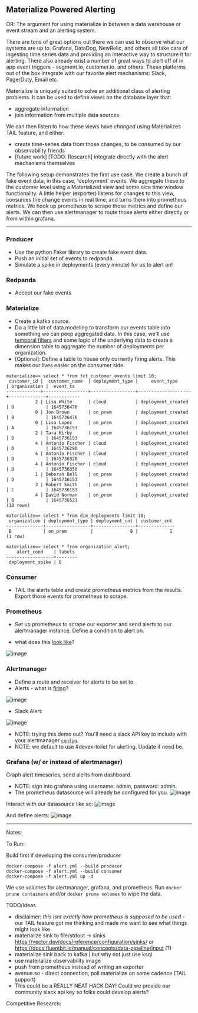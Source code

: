 ## Materialize Powered Alerting

OR: The argument for using materialize in between a data warehouse or event stream and an alerting system. 


There are tons of great options out there we can use to observe what our systems are up to. 
Grafana, DataDog, NewRelic, and others all take care of ingesting time series data and providing an interactive way to structure it for alerting.
There also already exist a number of great ways to alert off of in app event triggers - segment.io, customer.io. and others. 
These platforms out of the box integrate with our favorite alert mechanisms: Slack, PagerDuty, Email etc. 

Materialize is uniquely suited to solve an additional class of alerting problems. 
It can be used to define views on the database layer that:
- aggregate information
- join information from multiple data sources

We can then listen to how these views have _changed_ using Materializes TAIL feature, and either: 
- create time-series data from those changes, to be consumed by our observability friends
- [future work] [TODO: Research] integrate directly with the alert mechanisms themselves

The following setup demonstrates the first use case. We create a bunch of fake event data, in this case, 'deployment' events. 
We aggregate these to the customer level using a Materialized view and some nice time window functionality. 
A little helper (exporter) listens for changes to this view, consumes the change events in real time, and turns them into prometheus metrics. 
We hook up prometheus to scrape those metrics and define our alerts. We can then use alertmanager to route those alerts
either directly or from within grafana.

---
### Producer
- Use the python Faker library to create fake event data. 
- Push an initial set of events to redpanda. 
- Simulate a spike in deployments (every minute) for us to alert on!
### Redpanda
- Accept our fake events
### Materialize
- Create a kafka source. 
- Do a little bit of data modeling to transform our events table into something we can peep aggregated data. 
In this case, we'll use [temporal filters](https://materialize.com/docs/guides/temporal-filters/#sliding-windows) 
and some logic of the underlying data to create a dimension table to aggregate the number of deployments per organization. 
- [Optional]: Define a table to house only currently firing alerts. This makes our lives easier on the consumer side.

```
materialize=> select * from fct_customer_events limit 10;
 customer_id |  customer_name  | deployment_type |     event_type     | organization |  event_ts
-------------+-----------------+-----------------+--------------------+--------------+------------
           2 | Lisa White      | cloud           | deployment_created | D            | 1645736476
           0 | Jon Brown       | on_prem         | deployment_created | B            | 1645736476
           0 | Lisa Lopez      | on_prem         | deployment_created | A            | 1645736153
           2 | Tara Kirby      | on_prem         | deployment_created | D            | 1645736153
           4 | Antonio Fischer | cloud           | deployment_created | D            | 1645736290
           4 | Antonio Fischer | cloud           | deployment_created | D            | 1645736320
           4 | Antonio Fischer | cloud           | deployment_created | D            | 1645736350
           1 | Deborah Bell    | on_prem         | deployment_created | D            | 1645736153
           3 | Robert Smith    | on_prem         | deployment_created | C            | 1645736153
           4 | David Norman    | on_prem         | deployment_created | B            | 1645736521
(10 rows)

materialize=> select * from dim_deployments limit 10;
 organization | deployment_type | deployment_cnt | customer_cnt
--------------+-----------------+----------------+--------------
 B            | on_prem         |              8 |            1
(1 row)

materialize=> select * from organization_alert;
    alert_cond    | labels
------------------+--------
 deployment_spike | B
```
### Consumer
- TAIL the alerts table and create prometheus metrics from the results. Export those events for prometheus to scrape.
### Prometheus
- Set up prometheus to scrape our exporter and send alerts to our alertmanager instance. Define a condition to alert on.

- what does this [look like](http://localhost:9090/graph?g0.expr=organization_alert%7Bjob%3D%22event_exporter%22%7D&g0.tab=0&g0.stacked=0&g0.show_exemplars=0&g0.range_input=1h)?

![image](https://user-images.githubusercontent.com/8192401/155733430-d6fe0e8d-0c2a-49b6-b7ff-6c88e1fbd7d3.png)

### Alertmanager
- Define a route and receiver for alerts to be set to.
- Alerts - what is [firing](http://localhost:9090/alerts)?  

![image](https://user-images.githubusercontent.com/8192401/155733836-388ff14c-7fe4-4d34-8b16-deb6c69819c5.png)
- Slack Alert: 

![image](https://user-images.githubusercontent.com/8192401/156078275-d7349aee-abdd-48c4-a931-8a984cfbc902.png)

- NOTE: trying this demo out? You'll need a slack API key to include with your alertmanager [`config`](../../alertmanager/alertmanager.yml). 
- NOTE: we default to use #devex-toilet for alerting. Update if need be. 
### Grafana (w/ or instead of alertmanager)
Graph alert timeseries, send alerts from dashboard.

- NOTE: sign into grafana using username: admin, password: admin. 
- The prometheus datasource will already be configured for you. 
![image](https://user-images.githubusercontent.com/8192401/156211297-55402105-ecdd-4958-b8f7-d458e5f6dc48.png)

Interact with our datasource like so: 
![image](https://user-images.githubusercontent.com/8192401/156211719-f6d7dc53-8e93-4508-b2f1-2db2f01e6ac9.png)

And define alerts: 
![image](https://user-images.githubusercontent.com/8192401/156211602-b798b19d-0c22-44b6-a241-a9ea25aa459d.png)



---


Notes:

To Run:

Build first if developing the consumer/producer
```
docker-compose -f alert.yml --build producer
docker-compose -f alert.yml --build consumer
docker-compose -f alert.yml up -d
```
We use volumes for alertmanager, grafana, and prometheus. 
Run `docker prune containers` and/or `docker prune volumes` to wipe the data. 


TODO/Ideas
- disclaimer: _this isnt exactly how prometheus is supposed to be used_ - our TAIL feature got me thinking and made me want to see what things might look like
- materialize sink to file/stdout -> sinks https://vector.dev/docs/reference/configuration/sinks/ or https://docs.fluentbit.io/manual/concepts/data-pipeline/input (?)
- materialize sink back to kafka | but why not just use ksql
- use materialize observability image
- push from prometheus instead of writing an exporter
- avenue.so - direct connection, poll materialize on some cadence (TAIL support)
- This could be a REALLY NEAT HACK DAY! Could we provide our community slack api key so folks could develop alerts? 

Competitive Research: 
